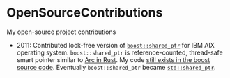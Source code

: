 # OpenSourceContributions
My open-source project contributions

- 2011: Contributed lock-free version of [`boost::shared_ptr`](https://theboostcpplibraries.com/boost.smartpointers-shared-ownership) for IBM AIX operating system.  `boost::shared_ptr` is reference-counted, thread-safe smart pointer similar to [Arc in Rust](https://doc.rust-lang.org/std/sync/struct.Arc.html).  My code [still exists in the boost source code](https://github.com/boostorg/smart_ptr/blob/develop/include/boost/smart_ptr/detail/sp_counted_base_aix.hpp).  Eventually `boost::shared_ptr` became [`std::shared_ptr`](https://en.cppreference.com/w/cpp/memory/shared_ptr).
